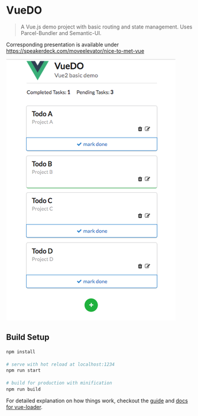 # VueDO

> A Vue.js demo project with basic routing and state management. Uses Parcel-Bundler and Semantic-UI.

Corresponding presentation is available under https://speakerdeck.com/moveelevator/nice-to-met-vue

![VueDO Screenshot](/screenshot.png?raw=true)


## Build Setup

``` bash
npm install

# serve with hot reload at localhost:1234
npm run start

# build for production with minification
npm run build

```
For detailed explanation on how things work, checkout the [guide](http://vuejs-templates.github.io/webpack/) and [docs for vue-loader](http://vuejs.github.io/vue-loader).
